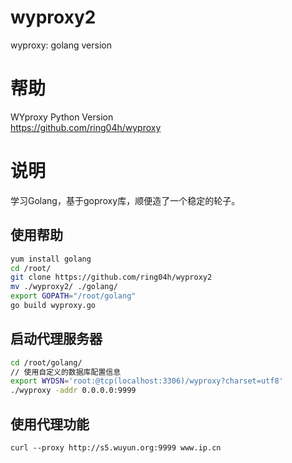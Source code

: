 # wyproxy2
wyproxy: golang version
   
# 帮助
WYproxy Python Version   
https://github.com/ring04h/wyproxy
   
# 说明
学习Golang，基于goproxy库，顺便造了一个稳定的轮子。

## 使用帮助

```bash
yum install golang
cd /root/
git clone https://github.com/ring04h/wyproxy2
mv ./wyproxy2/ ./golang/
export GOPATH="/root/golang"
go build wyproxy.go
```
   
## 启动代理服务器
```bash
cd /root/golang/
// 使用自定义的数据库配置信息
export WYDSN='root:@tcp(localhost:3306)/wyproxy?charset=utf8'
./wyproxy -addr 0.0.0.0:9999
```

## 使用代理功能
```
curl --proxy http://s5.wuyun.org:9999 www.ip.cn
```